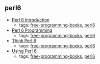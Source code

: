 perl6 
---
* [Perl 6 Introduction](http://perl6intro.com)
    * tags: [free-programming-books](../tags/free-programming-books.md), [perl6](../tags/perl6.md)
* [Perl 6 Programming](https://en.wikibooks.org/wiki/Perl_6_Programming)
    * tags: [free-programming-books](../tags/free-programming-books.md), [perl6](../tags/perl6.md)
* [Think Perl 6](http://greenteapress.com/thinkperl6/thinkperl6.pdf)
    * tags: [free-programming-books](../tags/free-programming-books.md), [perl6](../tags/perl6.md)
* [Using Perl 6](https://github.com/perl6/book/)
    * tags: [free-programming-books](../tags/free-programming-books.md), [perl6](../tags/perl6.md)

